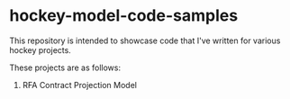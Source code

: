 # hockey-model-code-samples

This repository is intended to showcase code that I've written for various hockey projects.

These projects are as follows:
1. RFA Contract Projection Model
